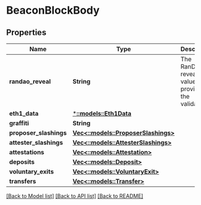 # BeaconBlockBody

## Properties

Name | Type | Description | Notes
------------ | ------------- | ------------- | -------------
**randao_reveal** | **String** | The RanDAO reveal value provided by the validator. | [optional] 
**eth1_data** | [***::models::Eth1Data**](Eth1Data.md) |  | [optional] 
**graffiti** | **String** |  | [optional] 
**proposer_slashings** | [**Vec<::models::ProposerSlashings>**](ProposerSlashings.md) |  | [optional] 
**attester_slashings** | [**Vec<::models::AttesterSlashings>**](AttesterSlashings.md) |  | [optional] 
**attestations** | [**Vec<::models::Attestation>**](Attestation.md) |  | [optional] 
**deposits** | [**Vec<::models::Deposit>**](Deposit.md) |  | [optional] 
**voluntary_exits** | [**Vec<::models::VoluntaryExit>**](VoluntaryExit.md) |  | [optional] 
**transfers** | [**Vec<::models::Transfer>**](Transfer.md) |  | [optional] 

[[Back to Model list]](../README.md#documentation-for-models) [[Back to API list]](../README.md#documentation-for-api-endpoints) [[Back to README]](../README.md)


